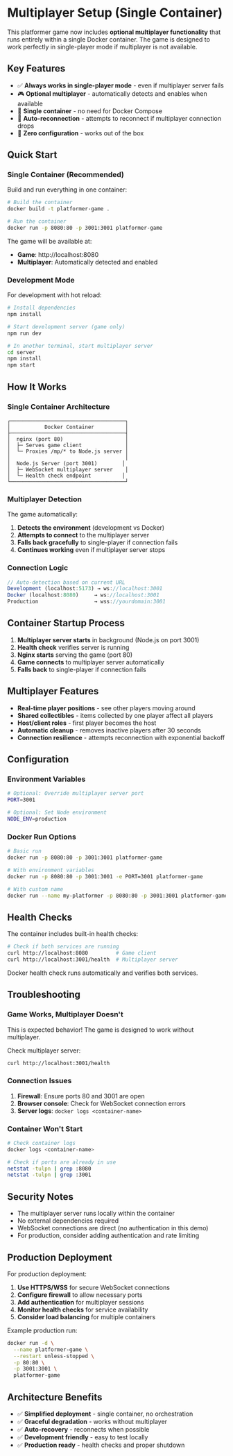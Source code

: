 # Multiplayer Setup (Single Container)

This platformer game now includes **optional multiplayer functionality** that runs entirely within a single Docker container. The game is designed to work perfectly in single-player mode if multiplayer is not available.

## Key Features

- ✅ **Always works in single-player mode** - even if multiplayer server fails
- 🎮 **Optional multiplayer** - automatically detects and enables when available
- 🐳 **Single container** - no need for Docker Compose
- 🔄 **Auto-reconnection** - attempts to reconnect if multiplayer connection drops
- 🚀 **Zero configuration** - works out of the box

## Quick Start

### Single Container (Recommended)

Build and run everything in one container:

```bash
# Build the container
docker build -t platformer-game .

# Run the container
docker run -p 8080:80 -p 3001:3001 platformer-game
```

The game will be available at:
- **Game**: http://localhost:8080
- **Multiplayer**: Automatically detected and enabled

### Development Mode

For development with hot reload:

```bash
# Install dependencies
npm install

# Start development server (game only)
npm run dev

# In another terminal, start multiplayer server
cd server
npm install
npm start
```

## How It Works

### Single Container Architecture

```
┌─────────────────────────────────────┐
│           Docker Container          │
├─────────────────────────────────────┤
│  nginx (port 80)                    │
│  ├─ Serves game client              │
│  └─ Proxies /mp/* to Node.js server │
│                                     │
│  Node.js Server (port 3001)        │
│  ├─ WebSocket multiplayer server    │
│  └─ Health check endpoint          │
└─────────────────────────────────────┘
```

### Multiplayer Detection

The game automatically:

1. **Detects the environment** (development vs Docker)
2. **Attempts to connect** to the multiplayer server
3. **Falls back gracefully** to single-player if connection fails
4. **Continues working** even if multiplayer server stops

### Connection Logic

```javascript
// Auto-detection based on current URL
Development (localhost:5173) → ws://localhost:3001
Docker (localhost:8080)     → ws://localhost:3001
Production                  → wss://yourdomain:3001
```

## Container Startup Process

1. **Multiplayer server starts** in background (Node.js on port 3001)
2. **Health check** verifies server is running
3. **Nginx starts** serving the game (port 80)
4. **Game connects** to multiplayer server automatically
5. **Falls back** to single-player if connection fails

## Multiplayer Features

- **Real-time player positions** - see other players moving around
- **Shared collectibles** - items collected by one player affect all players
- **Host/client roles** - first player becomes the host
- **Automatic cleanup** - removes inactive players after 30 seconds
- **Connection resilience** - attempts reconnection with exponential backoff

## Configuration

### Environment Variables

```bash
# Optional: Override multiplayer server port
PORT=3001

# Optional: Set Node environment
NODE_ENV=production
```

### Docker Run Options

```bash
# Basic run
docker run -p 8080:80 -p 3001:3001 platformer-game

# With environment variables
docker run -p 8080:80 -p 3001:3001 -e PORT=3001 platformer-game

# With custom name
docker run --name my-platformer -p 8080:80 -p 3001:3001 platformer-game
```

## Health Checks

The container includes built-in health checks:

```bash
# Check if both services are running
curl http://localhost:8080         # Game client
curl http://localhost:3001/health  # Multiplayer server
```

Docker health check runs automatically and verifies both services.

## Troubleshooting

### Game Works, Multiplayer Doesn't

This is expected behavior! The game is designed to work without multiplayer.

Check multiplayer server:
```bash
curl http://localhost:3001/health
```

### Connection Issues

1. **Firewall**: Ensure ports 80 and 3001 are open
2. **Browser console**: Check for WebSocket connection errors
3. **Server logs**: `docker logs <container-name>`

### Container Won't Start

```bash
# Check container logs
docker logs <container-name>

# Check if ports are already in use
netstat -tulpn | grep :8080
netstat -tulpn | grep :3001
```

## Security Notes

- The multiplayer server runs locally within the container
- No external dependencies required
- WebSocket connections are direct (no authentication in this demo)
- For production, consider adding authentication and rate limiting

## Production Deployment

For production deployment:

1. **Use HTTPS/WSS** for secure WebSocket connections
2. **Configure firewall** to allow necessary ports
3. **Add authentication** for multiplayer sessions
4. **Monitor health checks** for service availability
5. **Consider load balancing** for multiple containers

Example production run:
```bash
docker run -d \
  --name platformer-game \
  --restart unless-stopped \
  -p 80:80 \
  -p 3001:3001 \
  platformer-game
```

## Architecture Benefits

- ✅ **Simplified deployment** - single container, no orchestration
- ✅ **Graceful degradation** - works without multiplayer
- ✅ **Auto-recovery** - reconnects when possible
- ✅ **Development friendly** - easy to test locally
- ✅ **Production ready** - health checks and proper shutdown